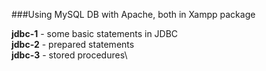 ###Using MySQL DB with Apache, both in Xampp package

**jdbc-1** - some basic statements in JDBC \
**jdbc-2** - prepared statements\
**jdbc-3** - stored procedures\